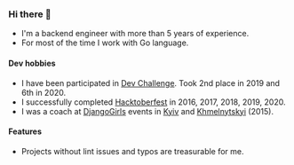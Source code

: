 ### Hi there 👋

- I'm a backend engineer with more than 5 years of experience.
- For most of the time I work with Go language.

#### Dev hobbies

- I have been participated in [Dev Challenge](https://devchallenge.it/). Took 2nd place in 2019 and 6th in 2020.
- I successfully completed [Hacktoberfest](https://hacktoberfest.digitalocean.com) in 2016, 2017, 2018, 2019, 2020.
- I was a coach at [DjangoGirls](https://djangogirls.org) events in [Kyiv](https://www.facebook.com/djangogirlskyiv/photos/a.1597027043880257/1597028007213494) and [Khmelnytskyi](https://www.facebook.com/uapycon/photos/a.903859323029360/903862623029030) (2015).

#### Features

- Projects without lint issues and typos are treasurable for me.
